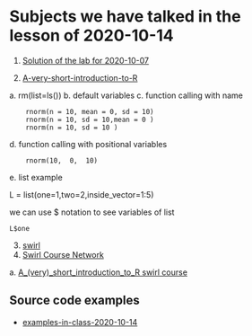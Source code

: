 # Subjects we have talked in the lesson of 2020-10-14


1. [Solution of the lab for 2020-10-07](source-files-2020/2020-10-14/solution-to-2020-10-07-Lab-grades.Rmd)

2. [A-very-short-introduction-to-R](https://github.com/ClaudiaBrauer/A-very-short-introduction-to-R)

a. rm(list=ls())
b. default variables
c. function calling with name

		rnorm(n = 10, mean = 0, sd = 10)
		rnorm(n = 10, sd = 10,mean = 0 )
		rnorm(n = 10, sd = 10 )
	
d. function calling with positional variables
		
		rnorm(10,  0,  10)

e. list example

L = list(one=1,two=2,inside_vector=1:5)

we can use $ notation to see variables of list

	L$one

3. [swirl](https://swirlstats.com/)
4. [Swirl Course Network](http://swirlstats.com/scn/title.html)

a. [A_(very)_short_introduction_to_R swirl course](http://swirlstats.com/scn/A_(very)_short_introduction_to_R.html)


## Source code examples

- [examples-in-class-2020-10-14](source-files-2020/r-course-jacobs-2020-10-14.7z)


